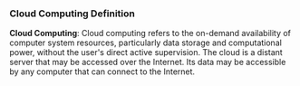 ### Cloud Computing Definition 

**Cloud Computing**: Cloud computing refers to the on-demand availability of computer system resources, particularly data storage and computational power, without the user's direct active supervision. The cloud is a distant server that may be accessed over the Internet. Its data may be accessible by any computer that can connect to the Internet. 
